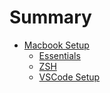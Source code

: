 # Summary

- [Macbook Setup](macbook/README.md)
    - [Essentials](macbook/essentials.md)
    - [ZSH](macbook/zsh.md)
    - [VSCode Setup](macbook/vscode-setup.md)